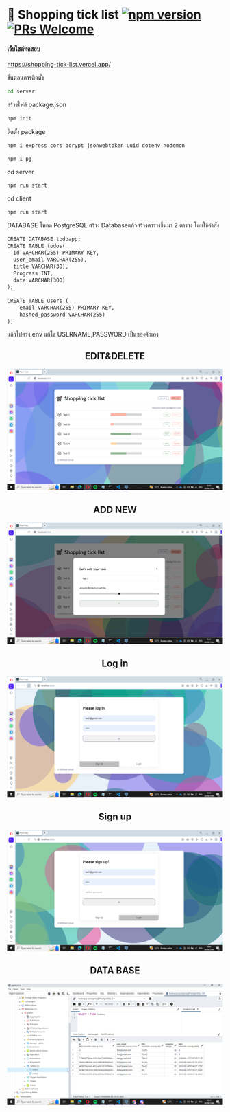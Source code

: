 # 🛒 Shopping tick list         [![npm version](https://img.shields.io/npm/v/react.svg?style=flat)](https://www.npmjs.com/package/react) [![PRs Welcome](https://img.shields.io/badge/PRs-welcome-brightgreen.svg)](https://reactjs.org/docs/how-to-contribute.html#your-first-pull-request)

#### เว็บไซต์ทดสอบ
https://shopping-tick-list.vercel.app/


ขั้นตอนการติดตั้ง
```bash
cd server
```

สร้างไฟล์ package.json
```bash
npm init
```

ติดตั้ง package
```bash
npm i express cors bcrypt jsonwebtoken uuid dotenv nodemon
```

```bash
npm i pg
```
cd server
```bash
npm run start
```
cd client
```bash
npm run start
```



DATABASE
โหลด PostgreSQL
สร้าง Databaseแล้วสร้างตารางขึ้นมา 2 ตาราง 
โดยใช้คำสั่ง
```
CREATE DATABASE todoapp;
CREATE TABLE todos(
  id VARCHAR(255) PRIMARY KEY,
  user_email VARCHAR(255),
  title VARCHAR(30),
  Progress INT,
  date VARCHAR(300)
); 

CREATE TABLE users (
    email VARCHAR(255) PRIMARY KEY,
    hashed_password VARCHAR(255)
);
```

แล้วไปตรง.env แก้ไข USERNAME,PASSWORD เป็นของตัวเอง


<p align="center">
 <h2 align="center">EDIT&DELETE</h2>
</p>

![App ScreenShot](https://github.com/leavemealone086/ShoppingTickList/blob/main/img/Shopping_tick_list1.PNG)


<p align="center">
 <h2 align="center">ADD NEW</h2>
</p>

![App ScreenShot](https://github.com/leavemealone086/ShoppingTickList/blob/main/img/Shopping_tick_list2.PNG)

<p align="center">
 <h2 align="center">Log in</h2>
</p>

![App ScreenShot](https://github.com/leavemealone086/ShoppingTickList/blob/main/img/Shopping_tick_list4.PNG)


<p align="center">
 <h2 align="center">Sign up</h2>
</p>

![App ScreenShot](https://github.com/leavemealone086/ShoppingTickList/blob/main/img/Shopping_tick_list5.PNG)


<p align="center">
 <h2 align="center">DATA BASE</h2>
</p>

![App ScreenShot](https://github.com/leavemealone086/ShoppingTickList/blob/main/img/DATA_BASE.PNG)
